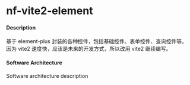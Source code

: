 # nf-vite2-element

#### Description
基于 element-plus 封装的各种控件，包括基础控件、表单控件、查询控件等。
因为 vite2 速度快，应该是未来的开发方式，所以改用 vite2 继续编写。

#### Software Architecture
Software architecture description
 